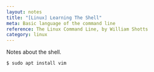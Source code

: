 ```yaml
---
layout: notes
title: "[Linux] Learning The Shell"
meta: Basic language of the command line
reference: The Linux Command Line, by William Shotts 
category: linux
---
```


Notes about the shell.

```shell
$ sudo apt install vim
```